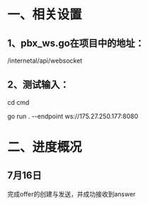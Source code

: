 # 一、相关设置
## 1、pbx_ws.go在项目中的地址：
/internetal/api/websocket

## 2、测试输入：
cd cmd 

go run . --endpoint ws://175.27.250.177:8080

# 二、进度概况
## 7月16日
完成offer的创建与发送，并成功接收到answer



